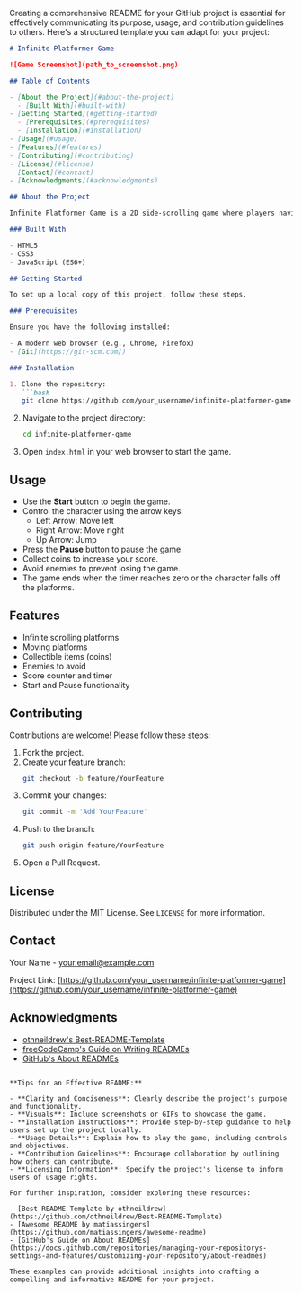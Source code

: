 Creating a comprehensive README for your GitHub project is essential for effectively communicating its purpose, usage, and contribution guidelines to others. Here's a structured template you can adapt for your project:

```markdown
# Infinite Platformer Game

![Game Screenshot](path_to_screenshot.png)

## Table of Contents

- [About the Project](#about-the-project)
  - [Built With](#built-with)
- [Getting Started](#getting-started)
  - [Prerequisites](#prerequisites)
  - [Installation](#installation)
- [Usage](#usage)
- [Features](#features)
- [Contributing](#contributing)
- [License](#license)
- [Contact](#contact)
- [Acknowledgments](#acknowledgments)

## About the Project

Infinite Platformer Game is a 2D side-scrolling game where players navigate a character through an endless series of platforms, collecting items and avoiding enemies to achieve the highest score possible.

### Built With

- HTML5
- CSS3
- JavaScript (ES6+)

## Getting Started

To set up a local copy of this project, follow these steps.

### Prerequisites

Ensure you have the following installed:

- A modern web browser (e.g., Chrome, Firefox)
- [Git](https://git-scm.com/)

### Installation

1. Clone the repository:
   ```bash
   git clone https://github.com/your_username/infinite-platformer-game.git
   ```
2. Navigate to the project directory:
   ```bash
   cd infinite-platformer-game
   ```
3. Open `index.html` in your web browser to start the game.

## Usage

- Use the **Start** button to begin the game.
- Control the character using the arrow keys:
  - Left Arrow: Move left
  - Right Arrow: Move right
  - Up Arrow: Jump
- Press the **Pause** button to pause the game.
- Collect coins to increase your score.
- Avoid enemies to prevent losing the game.
- The game ends when the timer reaches zero or the character falls off the platforms.

## Features

- Infinite scrolling platforms
- Moving platforms
- Collectible items (coins)
- Enemies to avoid
- Score counter and timer
- Start and Pause functionality

## Contributing

Contributions are welcome! Please follow these steps:

1. Fork the project.
2. Create your feature branch:
   ```bash
   git checkout -b feature/YourFeature
   ```
3. Commit your changes:
   ```bash
   git commit -m 'Add YourFeature'
   ```
4. Push to the branch:
   ```bash
   git push origin feature/YourFeature
   ```
5. Open a Pull Request.

## License

Distributed under the MIT License. See `LICENSE` for more information.

## Contact

Your Name - [your.email@example.com](mailto:your.email@example.com)

Project Link: [https://github.com/your_username/infinite-platformer-game](https://github.com/your_username/infinite-platformer-game)

## Acknowledgments

- [othneildrew's Best-README-Template](https://github.com/othneildrew/Best-README-Template)
- [freeCodeCamp's Guide on Writing READMEs](https://www.freecodecamp.org/news/how-to-write-a-good-readme-file/)
- [GitHub's About READMEs](https://docs.github.com/repositories/managing-your-repositorys-settings-and-features/customizing-your-repository/about-readmes)
```

**Tips for an Effective README:**

- **Clarity and Conciseness**: Clearly describe the project's purpose and functionality.
- **Visuals**: Include screenshots or GIFs to showcase the game.
- **Installation Instructions**: Provide step-by-step guidance to help users set up the project locally.
- **Usage Details**: Explain how to play the game, including controls and objectives.
- **Contribution Guidelines**: Encourage collaboration by outlining how others can contribute.
- **Licensing Information**: Specify the project's license to inform users of usage rights.

For further inspiration, consider exploring these resources:

- [Best-README-Template by othneildrew](https://github.com/othneildrew/Best-README-Template)
- [Awesome README by matiassingers](https://github.com/matiassingers/awesome-readme)
- [GitHub's Guide on About READMEs](https://docs.github.com/repositories/managing-your-repositorys-settings-and-features/customizing-your-repository/about-readmes)

These examples can provide additional insights into crafting a compelling and informative README for your project. 
